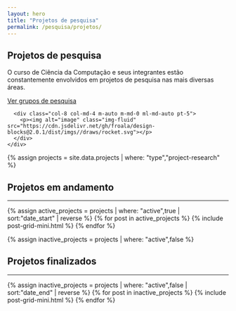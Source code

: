 ```yaml
---
layout: hero
title: "Projetos de pesquisa"
permalink: /pesquisa/projetos/
---
```


<section class="fdb-block">
  <div class="container">
    <div class="row align-items-center pt-2 pt-lg-5">
      <div class="col-12 col-md-8 col-lg-7">
        <h2>Projetos de pesquisa</h2>
        <p class="lead">O curso de Ciência da Computação e seus integrantes estão constantemente envolvidos em projetos de pesquisa nas mais diversas áreas.</p>
        <p class="mt-4"><a class="btn btn-info" href="/pesquisa/grupos">Ver grupos de pesquisa</a></p>
      </div>

      <div class="col-8 col-md-4 m-auto m-md-0 ml-md-auto pt-5">
        <p><img alt="image" class="img-fluid" src="https://cdn.jsdelivr.net/gh/froala/design-blocks@2.0.1/dist/imgs//draws/rocket.svg"></p>
      </div>
    </div>
  </div>
</section>

{% assign projects = site.data.projects | where: "type","project-research" %}

<section class="mt-4 mb-4">
  <div class="container">
    <div class="row justify-content-center">
      <div class="col-12 text-left">
        <h2>Projetos em andamento</h2>
        <hr />
      </div>
    </div>
    <div class="row justify-content-center">
      <div class="col-12">
        <div class="tiles">
          {% assign active_projects = projects | where: "active",true | sort:"date_start" | reverse %}
          {% for post in active_projects %}
            {% include post-grid-mini.html %}
          {% endfor %}
        </div><!-- /.tiles -->
      </div>
    </div>
  </div>
</section>

{% assign inactive_projects = projects | where: "active",false %}

<section>
  <div class="container">
    <div class="row justify-content-center">
      <div class="col-12 text-left">
        <h2>Projetos finalizados</h2>
        <hr />
      </div>
    </div>
    <div class="row justify-content-center">
      <div class="col-12">
        <div class="tiles">
          {% assign inactive_projects = projects | where: "active",false | sort:"date_end" | reverse %}
          {% for post in inactive_projects %}
            {% include post-grid-mini.html %}
          {% endfor %}
        </div><!-- /.tiles -->
      </div>
    </div>
  </div>
</section>